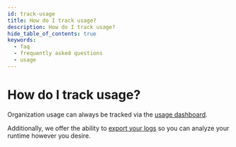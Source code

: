 ```yaml
---
id: track-usage
title: How do I track usage?
description: How do I track usage?
hide_table_of_contents: true
keywords:
  - faq
  - frequently asked questions
  - usage
---
```


# How do I track usage?
Organization usage can always be tracked via the [usage dashboard](../../reference/admin/usage-dashboard.md). 

Additionally, we offer the ability to [export your logs](../../blueprint-library/shipyard-api/shipyard-api-export-logs.md) so you can analyze your runtime however you desire.